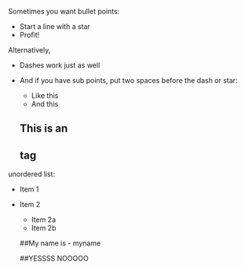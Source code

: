 Sometimes you want bullet points:

* Start a line with a star
* Profit!

Alternatively,

- Dashes work just as well
- And if you have sub points, put two spaces before the dash or star:
  - Like this
  - And this
  
  ## This is an <h2> tag

 unordered list:
 * Item 1
 * Item 2
   * Item 2a
   * Item 2b
   
   ##My name is - myname
   
   ##YESSSS NOOOOO
